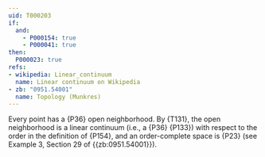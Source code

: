 ```yaml
---
uid: T000203
if:
  and:
    - P000154: true
    - P000041: true
then:
  P000023: true
refs:
- wikipedia: Linear_continuum
  name: Linear continuum on Wikipedia
- zb: "0951.54001"
  name: Topology (Munkres)
---
```



Every point has a {P36} open neighborhood. By {T131}, the open neighborhood is a linear continuum (i.e., a {P36} {P133}) with respect to the order in the definition of {P154}, and an order-complete space is {P23} (see Example 3, Section 29 of {{zb:0951.54001}}).
